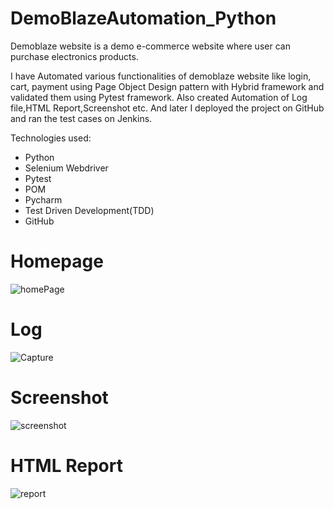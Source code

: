 # DemoBlazeAutomation_Python

Demoblaze website is a demo e-commerce website where user can purchase electronics products.

I have Automated various functionalities of demoblaze website like login, cart, payment using Page Object Design pattern with Hybrid framework and validated them using Pytest framework. Also created Automation of Log file,HTML Report,Screenshot etc. 
And later I deployed the project on GitHub and ran the test cases on Jenkins.

Technologies used:
* Python
* Selenium Webdriver
* Pytest
* POM
* Pycharm
* Test Driven Development(TDD)
* GitHub

# Homepage

![homePage](https://user-images.githubusercontent.com/118111187/232315304-f4d1b938-9c5c-4190-a96c-bfcdfa50ec1c.jpg)

# Log
![Capture](https://user-images.githubusercontent.com/118111187/232319584-10ac6f1f-b45e-4dc0-939b-9f7ef55c9b3f.JPG)

# Screenshot
![screenshot](https://user-images.githubusercontent.com/118111187/232319071-6a6a8635-5bfb-4091-a5fa-b3ccc5ca8c4f.png)

# HTML Report
![report](https://user-images.githubusercontent.com/118111187/232320064-410e9f7d-f41e-4f64-b8ba-211bb400f370.JPG)


